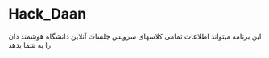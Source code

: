 # Hack_Daan
این برنامه میتواند اطلاعات تمامی کلاسهای سرویس جلسات آنلاین دانشگاه هوشمند دان را به شما بدهد
